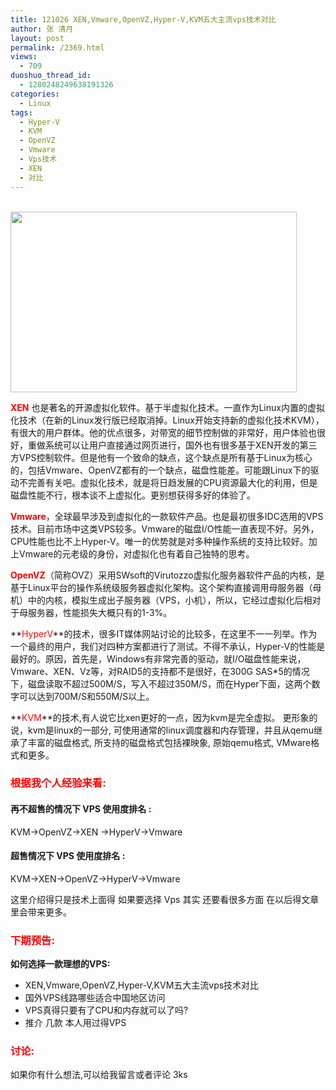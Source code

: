 ```yaml
---
title: 121026 XEN,Vmware,OpenVZ,Hyper-V,KVM五大主流vps技术对比
author: 张 清月
layout: post
permalink: /2369.html
views:
  - 709
duoshuo_thread_id:
  - 1280248249638191326
categories:
  - Linux
tags:
  - Hyper-V
  - KVM
  - OpenVZ
  - Vmware
  - Vps技术
  - XEN
  - 对比
---
```

[  
<img class="aligncenter" title="linux_vps" src="http://www.80aj.com/wp-content/uploads/2012/10/linux_vps.gif" alt="" width="458" height="289" />][1]

<span style="color: #ff0000;"><strong>XEN</strong> </span>也是著名的开源虚拟化软件。基于半虚拟化技术。一直作为Linux内置的虚拟化技术（在新的Linux发行版已经取消掉。Linux开始支持新的虚拟化技术KVM），有很大的用户群体。他的优点很多，对带宽的细节控制做的非常好，用户体验也很好，重做系统可以让用户直接通过网页进行，国外也有很多基于XEN开发的第三方VPS控制软件。但是他有一个致命的缺点，这个缺点是所有基于Linux为核心的，包括Vmware、OpenVZ都有的一个缺点，磁盘性能差。可能跟Linux下的驱动不完善有关吧。虚拟化技术，就是将日趋发展的CPU资源最大化的利用，但是磁盘性能不行，根本谈不上虚拟化。更别想获得多好的体验了。

**<span style="color: #ff0000;">Vmware</span>**，全球最早涉及到虚拟化的一款软件产品。也是最初很多IDC选用的VPS技术。目前市场中这类VPS较多。Vmware的磁盘I/O性能一直表现不好。另外，CPU性能也比不上Hyper-V。唯一的优势就是对多种操作系统的支持比较好。加上Vmware的元老级的身份，对虚拟化也有着自己独特的思考。

**<span style="color: #ff0000;">OpenVZ</span>**（简称OVZ）采用SWsoft的Virutozzo虚拟化服务器软件产品的内核，是基于Linux平台的操作系统级服务器虚拟化架构。这个架构直接调用母服务器（母机）中的内核，模拟生成出子服务器（VPS，小机），所以，它经过虚拟化后相对于母服务器，性能损失大概只有的1-3%。

**<span style="color: #ff0000;">HyperV</span>**的技术，很多IT媒体网站讨论的比较多，在这里不一一列举。作为一个最终的用户，我们对四种方案都进行了测试。不得不承认，Hyper-V的性能是最好的。原因，首先是，Windows有非常完善的驱动，就I/O磁盘性能来说，Vmware、XEN、Vz等，对RAID5的支持都不是很好，在300G SAS*5的情况下，磁盘读取不超过500M/S，写入不超过350M/S，而在Hyper下面，这两个数字可以达到700M/S和550M/S以上。

**<span style="color: #ff0000;">KVM</span>**的技术,有人说它比xen更好的一点，因为kvm是完全虚拟。 更形象的说，kvm是linux的一部分, 可使用通常的linux调度器和内存管理，并且从qemu继承了丰富的磁盘格式, 所支持的磁盘格式包括裸映象, 原始qemu格式, VMware格式和更多。

### <span style="color: #ff0000;">根据我个人经验来看:</span>

#### 再不超售的情况下 VPS 使用度排名 :

KVM->OpenVZ->XEN ->HyperV->Vmware

#### 超售情况下 VPS 使用度排名 :

KVM->XEN->OpenVZ->HyperV->Vmware

这里介绍得只是技术上面得 如果要选择 Vps 其实 还要看很多方面 在以后得文章里会带来更多。

### <span style="color: #ff0000;">下期预告:</span>

**如何选择一款理想的VPS:**

*   XEN,Vmware,OpenVZ,Hyper-V,KVM五大主流vps技术对比
*   国外VPS线路哪些适合中国地区访问
*   VPS真得只要有了CPU和内存就可以了吗?
*   推介 几款 本人用过得VPS[  
    ][1]

### <span style="color: #ff0000;">讨论:</span>

如果你有什么想法,可以给我留言或者评论 3ks

 [1]: http://www.80aj.com/wp-content/uploads/2012/10/linux_vps.gif